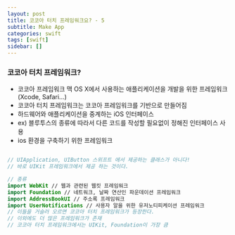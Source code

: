 ```yaml
---
layout: post
title: 코코아 터치 프레임워크요? - 5
subtitle: Make App
categories: swift
tags: [swift]
sidebar: []
---
```


### 코코아 터치 프레임워크?

- 코코아 프레임워크 맥 OS X에서 사용하는 애플리케이션을 개발을 위한 프레임워크 (Xcode, Safari...)
- 코코아 터치 프레임워크는 코코아 프레임워크를 기반으로 만들어짐
- 하드웨어와 애플리케이션을 중계하는 iOS 인터페이스
- ex) 블루투스의 종류에 따라서 다른 코드를 작성할 필요없이 정해진 인터페이스 사용
- ios 환경을 구축하기 위한 프레임워크

```swift

// UIApplication, UIButton 스위프트 에서 제공하는 클래스가 아니다!
// 바로 UIKit 프레임워크에서 제공 하는 것이다.

// 종류
import WebKit // 웹과 관련된 웹킷 프레임워크
import Foundation // 네트워크, 날짜 연산인 파운데이션 프레임워크
import AddressBookUI // 주소록 프레임워크
import UserNotifications // 사용자 알을 위한 유저노티피케이션 프레임워크
// 이들을 거슬러 오르면 코코아 터치 프레임워크가 등장한다.
// 이외에도 더 많은 프레임워크가 존재
// 코코아 터치 프레임워크에서는 UIKit, Foundation이 가장 큼

```



